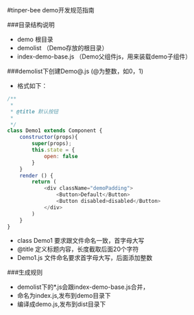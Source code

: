 #tinper-bee demo开发规范指南



###目录结构说明

* demo 根目录
* demolist  （Demo存放的根目录）
* index-demo-base.js （Demo父组件js，用来装载demo子组件）

###demolist下创建Demo@.js (@为整数，如0，1)

* 格式如下：

```javascript
/**
 *
 * @title 默认按钮
 *
 */
class Demo1 extends Component {
    constructor(props){
        super(props);
        this.state = {
            open: false
        }
    }
    render () {
        return (
            <div className="demoPadding">
                <Button>Default</Button>
                <Button disabled>disabled</Button>
            </div>
        )
    }
}
```
*  class Demo1 要求跟文件命名一致，首字母大写
*  @title 定义标题内容，长度截取后面20个字符
*  Demo1.js 文件命名要求首字母大写，后面添加整数


###生成规则

* demolist下的*.js会跟index-demo-base.js合并，
* 命名为index.js,发布到demo目录下
* 编译成demo.js,发布到dist目录下
